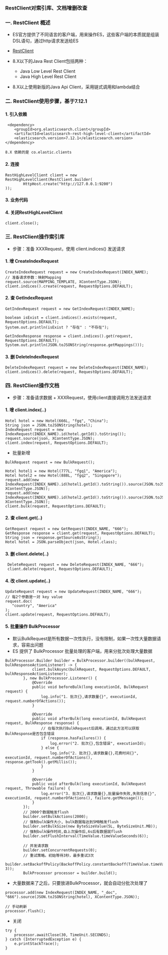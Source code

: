 ###  RestClient对索引库、文档增删改查
###  一. RestClient 概述
* ES官方提供了不同语言的客户端，用来操作ES，这些客户端的本质就是组装DSL语句，通过http请求发送给ES

* [RestClient](https://www.elastic.co/guide/en/elasticsearch/client/index.html)

* 8.X以下的Java Rest Client包括两种：
    * Java Low Level Rest Client
    * Java High Level Rest Client

* 8.X以上使用新版的Java Api Client，采用链式调用和lambda结合


###  二. RestClient使用步骤，基于7.12.1
####  1. 引入依赖
```
 <dependency>
    <groupId>org.elasticsearch.client</groupId>
    <artifactId>elasticsearch-rest-high-level-client</artifactId>
    <elasticsearch.version>7.12.1</elasticsearch.version>
</dependency>

8.X 依赖的是 co.elastic.clients
```

####  2. 连接
```
RestHighLevelClient client = new RestHighLevelClient(RestClient.builder(
        HttpHost.create("http://127.0.0.1:9200")
));
```

####  3. 业务代码
####  4. 关闭RestHighLevelClient
```
client.close();
```


###  三. RestClient操作索引库  
* 步骤：准备 XXXRequest，使用 client.indices() 发送请求

####  1. 增 CreateIndexRequest
```
CreateIndexRequest request = new CreateIndexRequest(INDEX_NAME);
// 准备请求参数：映射Mapping
request.source(MAPPING_TEMPLATE, XContentType.JSON);
client.indices().create(request, RequestOptions.DEFAULT);
```

####  2. 查 GetIndexRequest
```
GetIndexRequest request = new GetIndexRequest(INDEX_NAME);

boolean isExist = client.indices().exists(request, RequestOptions.DEFAULT);
System.out.println(isExist ? "存在" : "不存在");

GetIndexResponse response = client.indices().get(request, RequestOptions.DEFAULT);
System.out.println(JSON.toJSONString(response.getMappings()));
```


####  3. 删  DeleteIndexRequest
```
DeleteIndexRequest request = new DeleteIndexRequest(INDEX_NAME);
client.indices().delete(request, RequestOptions.DEFAULT);
```


###  四. RestClient操作文档
* 步骤：准备请求数据 + XXXRequest，使用client直接调用方法发送请求

####  1. 增  client.index(..)
```
Hotel hotel = new Hotel(666L, "fgq", "China");
String json = JSON.toJSONString(hotel);
IndexRequest request = new IndexRequest(INDEX_NAME).id(hotel.getId().toString());
request.source(json, XContentType.JSON);
client.index(request, RequestOptions.DEFAULT);
```

* 批量新增

```
BulkRequest request = new BulkRequest();

Hotel hotel1 = new Hotel(777L, "fgq1", "America");
Hotel hotel2 = new Hotel(888L, "fgq2", "Singapore");
request.add(new IndexRequest(INDEX_NAME).id(hotel1.getId().toString()).source(JSON.toJSONString(hotel1), XContentType.JSON));
request.add(new IndexRequest(INDEX_NAME).id(hotel2.getId().toString()).source(JSON.toJSONString(hotel2), XContentType.JSON));
client.bulk(request, RequestOptions.DEFAULT);
```

####  2. 查 client.get(..)
```
GetRequest request = new GetRequest(INDEX_NAME, "666");
GetResponse response = client.get(request, RequestOptions.DEFAULT);
String json = response.getSourceAsString();
Hotel hotel = JSON.parseObject(json, Hotel.class);
```


####  3. 删  client.delete(..)
```
 DeleteRequest request = new DeleteRequest(INDEX_NAME, "666");
 client.delete(request, RequestOptions.DEFAULT);
```

####  4. 改  client.update(..)
```
UpdateRequest request = new UpdateRequest(INDEX_NAME, "666");
// 每2个参数是一对 key value
request.doc(
   "country", "America"
);
client.update(request, RequestOptions.DEFAULT);
```

#### 5. 批量操作 BulkProcessor
* 默认BulkRequest是所有数据一次性执行，没有限制，如果一次性大量数据请求，容易出问题
* ES 提供了 BulkProcessor 批量处理的客户端，用来分批次处理大量数据

```
BulkProcessor.Builder builder = BulkProcessor.builder((bulkRequest, bulkResponseActionListener) -> {
            client.bulkAsync(bulkRequest, RequestOptions.DEFAULT, bulkResponseActionListener);
        }, new BulkProcessor.Listener() {
            @Override
            public void beforeBulk(long executionId, BulkRequest request) {
                log.info("1. 批次{},请求数量{}", executionId, request.numberOfActions());
            }

            @Override
            public void afterBulk(long executionId, BulkRequest request, BulkResponse response) {
                // 在每次执行BulkRequest后调用，通过此方法可以获取BulkResponse是否包含错误
                if (response.hasFailures()) {
                    log.error("2. 批次{},包含错误", executionId);
                } else {
                    log.info("2. 批次{},请求数量{},花费时间{}", executionId, request.numberOfActions(), response.getTook().getMillis());
                }
            }

            @Override
            public void afterBulk(long executionId, BulkRequest request, Throwable failure) {
                log.error("3. 批次{},请求数量{},批量操作失败,失败信息{}", executionId, request.numberOfActions(), failure.getMessage());
            }
        });
        // 2000个数据触发flush
        builder.setBulkActions(2000);
        // 强制bulk操作大小, bulk数据每达到5MB触发flush
        builder.setBulkSize(new ByteSizeValue(5L, ByteSizeUnit.MB));
        // 强制bulk操作时间,自上次操作后,6s后有数据就flush
        builder.setFlushInterval(TimeValue.timeValueSeconds(6));

        // 并发请求数
        builder.setConcurrentRequests(0);
        // 重试策略。初始等待3秒，最多重试3次
        builder.setBackoffPolicy(BackoffPolicy.constantBackoff(TimeValue.timeValueSeconds(3), 3));
        BulkProcessor processor = builder.build();
```

* 大量数据来了之后，只要放进BulkProcessor，就会自动分批次处理了

```
processor.add(new IndexRequest(INDEX_NAME, "_doc", "666").source(JSON.toJSONString(hotel), XContentType.JSON));

// 手动刷新
processor.flush();
```


* 关闭

```
try {
    processor.awaitClose(30, TimeUnit.SECONDS);
} catch (InterruptedException e) {
    e.printStackTrace();
}
```

